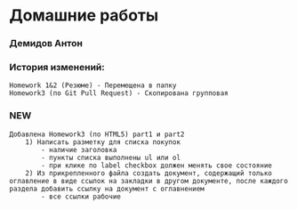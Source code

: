 # Домашние работы 
### Демидов Антон
    
### История изменений:
    Homework 1&2 (Резюме) - Перемещена в папку 
    Homework3 (по Git Pull Request) - Скопирована групповая 

### NEW 
    Добавлена Homework3 (по HTML5) part1 и part2
        1) Написать разметку для списка покупок
            - наличие заголовка
            - пункты списка выполнены ul или ol
            - при клике по label checkbox должен менять свое состояние
        2) Из прикрепленного файла создать документ, содержащий только оглавление в виде ссылок на закладки в другом документе, после каждого раздела добавить ссылку на документ с оглавнением
            - все ссылки рабочие

